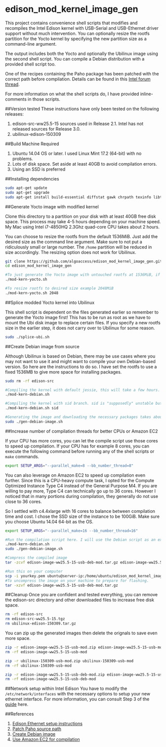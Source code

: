 # edison_mod_kernel_image_gen
This project contains convenience shell scripts that modifies and recompiles the Intel Edison kernel with USB-Serial and USB-Ethernet driver support without much intervention. You can optionally resize the rootfs partition for the Yocto kernel by specifying the new partition size as a command-line argument.

The output includes both the Yocto and optionally the Ubilinux image using the second shell script. You can compile a Debian distribution with a provided shell script too.

One of the recipes containing the Paho package has been patched with the correct path before compilation. Details can be found in this [Intel forum thread](https://communities.intel.com/thread/101849).

For more information on what the shell scripts do, I have provided inline-comments in those scripts.

##Version tested
These instructions have only been tested on the following releases:

1. edison-src-ww25.5-15 sources used in Release 2.1. Intel has not released sources for Release 3.0.
2. ubilinux-edison-150309

##Build Machine Required

1. Ubuntu 14.04 OS or later. I used Linux Mint 17.2 (64-bit) with no problems.
2. Lots of disk space. Set aside at least 40GB to avoid compilation errors.
3. Using an SSD is preferred

##Installing dependencies
```bash
sudo apt-get update
sudo apt-get upgrade
sudo apt-get install build-essential diffstat gawk chrpath texinfo libtool gcc-multilib libsdl1.2-dev dfu-util debootstrap u-boot-tools debian-archive-keyring dfu-util git python wget
```

##Generate Yocto image with modified kernel

Clone this directory to a partition on your disk with at least 40GB free disk space. This process may take 4-5 hours depending on your machine speed. My Mac using Intel i7-4850HQ 2.3Ghz quad-core CPU takes about 2 hours.

You can choose to resize the rootfs from the default 1536MiB. Just add the desired size as the command line argument. Make sure to not put a ridiculously small or large number. The `/home` partition will be reduced in size accordingly. The resizing option does not work for Ubilinux.

```bash
git clone https://github.com/algoaccess/edison_mod_kernel_image_gen.git
cd edison_mod_kernel_image_gen

#To just generate the Yocto image with untouched rootfs at 1536MiB, if not skip to next command example.
./mod-kern-yocto.sh

#To resize rootfs to desired size example 2048MiB
./mod-kern-yocto.sh 2048
```

##Splice modded Yocto kernel into Ubilinux

This shell script is dependent on the files generated earlier so remember to generate the Yocto image first! This has to be run as root as we have to mount the Ubi disk image to replace certain files. If you specify a new rootfs size in the earlier step, it does not carry over to Ubilinux for some reason.

```bash
sudo ./splice-ubi.sh
```

##Create Debian image from source

Although Ubilinux is based on Debian, there may be use cases where you may not want to use it and might want to compile your own Debian-based version. So here are the instructions to do so. I have set the rootfs to use a fixed 1536MB to give more space for installing packages.

```bash
sudo rm -rf edison-src

#Compiling the kernel with default jessie, this will take a few hours. If you want sid, skip to next command.
./mod-kern-debian.sh

#Compiling the kernel with sid branch. sid is "supposedly" unstable but the packages are more up-to-date.
./mod-kern-debian.sh sid

#Generating the image and downloading the necessary packages takes about half hour
sudo ./gen-debian-image.sh
```

##Increase number of compilation threads for better CPUs or Amazon EC2

If your CPU has more cores, you can let the compile script use those cores to speed up compilation. If your CPU has for example 8 cores, you can execute the following command before running any of the shell scripts or `make` commands.

```bash
export SETUP_ARGS="--parallel_make=8 --bb_number_thread=8"
```

You can also leverage on Amazon EC2 to speed up compilation even further. Since this is a CPU-heavy compute task, I opted for the Compute Optimized Instance Type C4 instead of the General Purpose M4. If you are willing to pay more, Type C4 can technically go up to 36 cores. However I noticed that in many portions during compilation, they generally do not use close to 36 cores.

So I settled with c4.4xlarge with 16 cores to balance between compilation time and cost. I chose the SSD size of the instance to be 100GiB. Make sure you choose Ubuntu 14.04 64-bit as the OS.

```bash
export SETUP_ARGS="--parallel_make=16 --bb_number_thread=16"

#Run the compilation script here. I will use the Debian script as an example here.
./mod-kern-debian.sh
sudo ./gen-debian-image.sh

#Compress the compiled image
tar -zcvf edison-image-ww25.5-15-usb-deb-mod.tar.gz edison-image-ww25.5-15-usb-deb-mod

#Run this on your computer
scp -i yourkey.pem ubuntu@server-ip:/home/ubuntu/edison_mod_kernel_image_gen/edison-image-ww25.5-15-usb-deb-mod.tar.gz /home/user/yourlocation
#To uncompress the image on your machine to prepare for flashing.
tar -xzvf edison-image-ww25.5-15-usb-deb-mod.tar.gz
```

##Cleanup
Once you are confident and tested everything, you can remove the edison-src directory and other downloaded files to increase free disk space.

```bash
rm -rf edison-src
rm edison-src-ww25.5-15.tgz
rm ubilinux-edison-150309.tar.gz
```

You can zip up the generated images then delete the orignals to save even more space.

```bash
zip -r edison-image-ww25.5-15-usb-mod.zip edison-image-ww25.5-15-usb-mod
rm -rf edison-image-ww25.5-15-usb-mod

zip -r ubilinux-150309-usb-mod.zip ubilinux-150309-usb-mod
rm -rf ubilinux-150309-usb-mod

zip -r edison-image-ww25.5-15-usb-deb-mod.zip edison-image-ww25.5-15-usb-deb-mod
rm -rf edison-image-ww25.5-15-usb-deb-mod
```
##Network setup within Intel Edison
You have to modify the `/etc/network/interfaces` with the necessary options to setup your new ethernet interface. For more information, you can consult Step 3 of the [guide](https://github.com/LGSInnovations/Edison-Ethernet/tree/master/guides) here.

##References
1. [Edison Ethernet setup instructions](https://github.com/LGSInnovations/Edison-Ethernet)
2. [Patch Paho source path](https://communities.intel.com/thread/101849)
3. [Create Debian image](http://www.hackgnar.com/2016/02/building-debian-linux-for-intel-edison.html)
4. [Use Amazon EC2 for compilation](https://github.com/hackgnar/kali_intel_edison/blob/master/ManualBuild.md)
